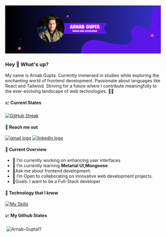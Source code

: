 ![Arnab Gupta banner](https://raw.githubusercontent.com/Arnab-Gupta11/Arnab-Gupta11/main/images/banner-gif.gif)

### Hey 👋 What's up?

My name is Arnab Gupta. Currently immersed in studies while exploring the enchanting world of frontend development. Passionate about languages like React and Tailwind. Striving for a future where I contribute meaningfully to the ever-evolving landscape of web technologies. 🚀✨

#### 📈 Current States

[![GitHub Streak](https://github-readme-streak-stats.herokuapp.com?user=Arnab-Gupta11&theme=transparent)](https://git.io/streak-stats)

#### 📑 Reach me out

<div align="left">
   <a href="mailto:arnab.gupta.011@gmail.com?subject=Olá%20Stefany" target="_blank" rel="noreferrer">  <img src="https://img.shields.io/static/v1?message=Gmail&logo=gmail&label=&color=D14836&logoColor=white&labelColor=&style=for-the-badge" height="35" alt="gmail logo"  /></a>
   <a href="https://www.linkedin.com/in/arnab-gupta-67a3482a4/" target="_blank" rel="noreferrer">  <img src="https://img.shields.io/static/v1?message=LinkedIn&logo=linkedin&label=&color=0077B5&logoColor=white&labelColor=&style=for-the-badge" height="35" alt="linkedin logo"  /></a>
  
</div>

#### 📑 Current Overview

- 🔭 I’m currently working on enhancing user interfaces
- 🌱 I’m currently learning **Metarial UI,Mongoose**
- 💬Ask me about frontend development.
- 👯 I’m Open to collaborating on innovative web development projects.
- 🎯Goals: I want to be a Full-Stack developer

#### 📑 Technology that I know

[![My Skills](https://skillicons.dev/icons?i=html,css,js,react,tailwind,nodejs,express,mongodb,firebase,c,cpp,postman&perline=6)](https://skillicons.dev)

#### 📈 My Github States

<p>&nbsp;<img align="center" src="https://github-readme-stats.vercel.app/api?username=Arnab-Gupta11&show_icons=true&theme=tokyonight&locale=en" alt="Arnab-Gupta11" /></p>
